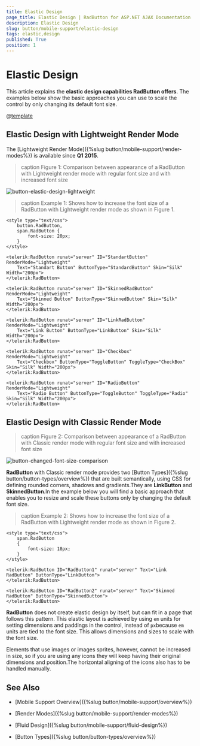 ```yaml
---
title: Elastic Design
page_title: Elastic Design | RadButton for ASP.NET AJAX Documentation
description: Elastic Design
slug: button/mobile-support/elastic-design
tags: elastic,design
published: True
position: 1
---
```


# Elastic Design

This article explains the **elastic design capabilities RadButton offers**. The examples below show the basic approaches you can use to scale the control by only changing its default font size.

@[template](/_templates/common/render-mode.md#resp-design-desc "slug-el: no, slug-fl: button/mobile-support/fluid-design")

## Elastic Design with Lightweight Render Mode

The [Lightweight Render Mode]({%slug button/mobile-support/render-modes%}) is available since **Q1 2015**.

>caption Figure 1: Comparison between appearance of a RadButton with Lightweight render mode with regular font size and with increased font size

![button-elastic-design-lightweight](images/button-elastic-design-lightweight.png)

>caption Example 1: Shows how to increase the font size of a RadButton with Lightweight render mode as shown in Figure 1.

````ASP.NET
<style type="text/css">
	button.RadButton,
	span.RadButton {
		font-size: 20px;
	}
</style>

<telerik:RadButton runat="server" ID="StandartButton" RenderMode="Lightweight"
	Text="Standart Button" ButtonType="StandardButton" Skin="Silk" Width="200px">
</telerik:RadButton>

<telerik:RadButton runat="server" ID="SkinnedRadButton" RenderMode="Lightweight"
	Text="Skinned Button" ButtonType="SkinnedButton" Skin="Silk" Width="200px">
</telerik:RadButton>

<telerik:RadButton runat="server" ID="LinkRadButton" RenderMode="Lightweight"
	Text="Link Button" ButtonType="LinkButton" Skin="Silk" Width="200px">
</telerik:RadButton>

<telerik:RadButton runat="server" ID="Checkbox" RenderMode="Lightweight"
	Text="Checkbox" ButtonType="ToggleButton" ToggleType="CheckBox" Skin="Silk" Width="200px">
</telerik:RadButton>

<telerik:RadButton runat="server" ID="RadioButton" RenderMode="Lightweight"
	Text="Radio Button" ButtonType="ToggleButton" ToggleType="Radio" Skin="Silk" Width="200px">
</telerik:RadButton>
````

## Elastic Design with Classic Render Mode

>caption Figure 2: Comparison between appearance of a RadButton with Classic render mode with regular font size and with increased font size

![button-changed-font-size-comparison](images/button-changed-font-size-comparison.png)

**RadButton** with Classic render mode provides two [Button Types]({%slug button/button-types/overview%}) that are built semantically, using CSS for defining rounded corners, shadows and gradients.They are **LinkButton** and **SkinnedButton**.In the example below you will find a basic approach that enables you to resize and scale these buttons only by changing the default font size.

>caption Example 2: Shows how to increase the font size of a RadButton with Lightweight render mode as shown in Figure 2.

````ASP.NET
<style type="text/css">
	span.RadButton
	{
		font-size: 18px;
	}
</style>

<telerik:RadButton ID="RadButton1" runat="server" Text="Link RadButton" ButtonType="LinkButton">
</telerik:RadButton>

<telerik:RadButton ID="RadButton2" runat="server" Text="Skinned RadButton" ButtonType="SkinnedButton">
</telerik:RadButton>
````

**RadButton** does not create elastic design by itself, but can fit in a page that follows this pattern. This elastic layout is achieved by using `em` units for setting dimensions and paddings in the control, instead of `px`because `em` units are tied to the font size. This allows dimensions and sizes to scale with the font size.

Elements that use images or images sprites, however, cannot be increased in size, so if you are using any icons they will keep having their original dimensions and position.The horizontal aligning of the icons also has to be handled manually.

## See Also

 * [Mobile Support Overview]({%slug button/mobile-support/overview%})

 * [Render Modes]({%slug button/mobile-support/render-modes%})

 * [Fluid Design]({%slug button/mobile-support/fluid-design%})

 * [Button Types]({%slug button/button-types/overview%})
